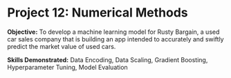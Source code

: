 # Project 12: Numerical Methods
 
**Objective:** To develop a machine learning model for Rusty Bargain, a used car sales company that is building an app intended to accurately and swiftly predict the market value of used cars.

**Skills Demonstrated:** Data Encoding, Data Scaling, Gradient Boosting, Hyperparameter Tuning, Model Evaluation

